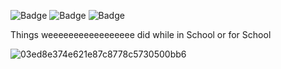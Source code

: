 ![Badge](https://img.shields.io/badge/Bullshit-100%25-asd)
![Badge](https://img.shields.io/badge/Java-100%25-yellow)
![Badge](https://img.shields.io/badge/Best%20Practices-0%25-asd)

Things weeeeeeeeeeeeeeeee did while in School or for School

![03ed8e374e621e87c8778c5730500bb6](https://github.com/Niffler77/AEuP-School/assets/67110757/11bee546-1e51-4ff7-a8c6-191c2537f466)
